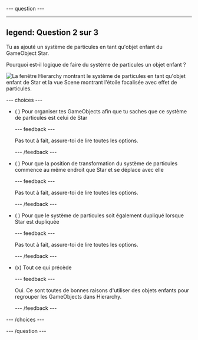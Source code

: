 
--- question ---

---
legend: Question 2 sur 3
---

Tu as ajouté un système de particules en tant qu'objet enfant du GameObject Star.

Pourquoi est-il logique de faire du système de particules un objet enfant ?

![La fenêtre Hierarchy montrant le système de particules en tant qu'objet enfant de Star et la vue Scene montrant l'étoile focalisée avec effet de particules.](images/particle-star.png)

--- choices ---

- ( ) Pour organiser tes GameObjects afin que tu saches que ce système de particules est celui de Star


  --- feedback ---

  Pas tout à fait, assure-toi de lire toutes les options.

  --- /feedback ---

- ( ) Pour que la position de transformation du système de particules commence au même endroit que Star et se déplace avec elle


  --- feedback ---

  Pas tout à fait, assure-toi de lire toutes les options.

  --- /feedback ---

- ( ) Pour que le système de particules soit également dupliqué lorsque Star est dupliquée

  --- feedback ---

  Pas tout à fait, assure-toi de lire toutes les options.

  --- /feedback ---

- (x) Tout ce qui précède

  --- feedback ---

  Oui. Ce sont toutes de bonnes raisons d'utiliser des objets enfants pour regrouper les GameObjects dans Hierarchy.

  --- /feedback ---

--- /choices ---

--- /question ---
